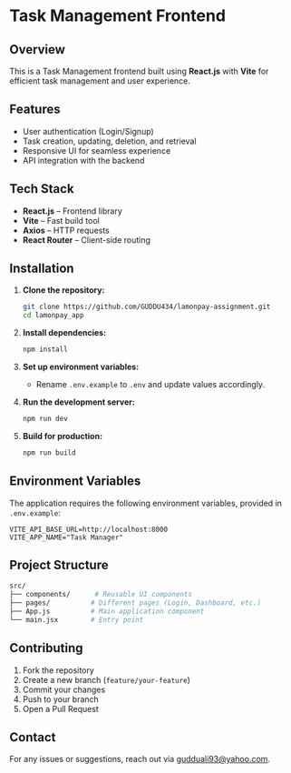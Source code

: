 # Task Management Frontend

## Overview

This is a Task Management frontend built using **React.js** with **Vite** for efficient task management and user experience.

## Features

- User authentication (Login/Signup)
- Task creation, updating, deletion, and retrieval
- Responsive UI for seamless experience
- API integration with the backend

## Tech Stack

- **React.js** – Frontend library
- **Vite** – Fast build tool
- **Axios** – HTTP requests
- **React Router** – Client-side routing

## Installation

1. **Clone the repository:**

   ```sh
   git clone https://github.com/GUDDU434/lamonpay-assignment.git
   cd lamonpay_app
   ```

2. **Install dependencies:**

   ```sh
   npm install
   ```

3. **Set up environment variables:**

   - Rename `.env.example` to `.env` and update values accordingly.

4. **Run the development server:**

   ```sh
   npm run dev
   ```

5. **Build for production:**
   ```sh
   npm run build
   ```

## Environment Variables

The application requires the following environment variables, provided in `.env.example`:

```env
VITE_API_BASE_URL=http://localhost:8000
VITE_APP_NAME="Task Manager"
```

## Project Structure

```sh
src/
├── components/      # Reusable UI components
├── pages/          # Different pages (Login, Dashboard, etc.)
├── App.js          # Main application component
└── main.jsx        # Entry point
```

## Contributing

1. Fork the repository
2. Create a new branch (`feature/your-feature`)
3. Commit your changes
4. Push to your branch
5. Open a Pull Request

## Contact

For any issues or suggestions, reach out via [gudduali93@yahoo.com](mailto:gudduali93@yahoo.com).
